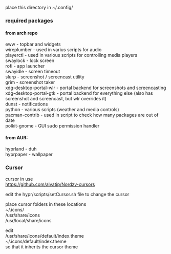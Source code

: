 place this directory in ~/.config/

### required packages

#### from arch repo
eww - topbar and widgets    
wireplumber - used in varius scripts for audio    
playerctl - used in various scripts for controlling media players    
swaylock - lock screen    
rofi - app launcher    
swayidle - screen timeout    
slurp - screenshot / screencast utility    
grim - screenshot taker    
xdg-desktop-portal-wlr - portal backend for screenshots and screencasting    
xdg-desktop-portal-gtk - portal backend for everything else (also has screenshot and screencast, but wlr overrides it)    
dunst - notifications    
python - various scripts (weather and media controls)    
pacman-contrib - used in script to check how many packages are out of date    
polkit-gnome - GUI sudo permission handler    

#### from AUR:
hyprland - duh    
hyprpaper - wallpaper    



### Cursor
cursor in use    
https://github.com/alvatip/Nordzy-cursors

edit the hypr/scripts/setCursor.sh file to change the cursor

place cursor folders in these locations    
~/.icons/    
/usr/share/icons    
/usr/local/share/icons    

edit    
/usr/share/icons/default/index.theme    
~/.icons/default/index.theme    
so that it inherits the cursor theme    
